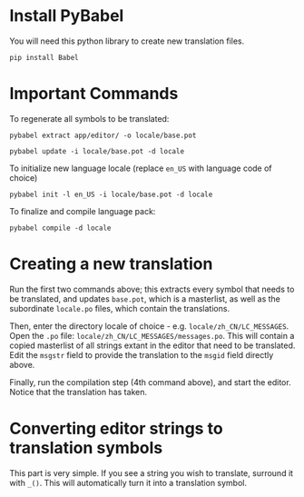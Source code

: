# Install PyBabel

You will need this python library to create new translation files.

`pip install Babel`

# Important Commands

To regenerate all symbols to be translated:

`pybabel extract app/editor/ -o locale/base.pot`

`pybabel update -i locale/base.pot -d locale`

To initialize new language locale (replace `en_US` with language code of choice)

`pybabel init -l en_US -i locale/base.pot -d locale`

To finalize and compile language pack:

`pybabel compile -d locale`


# Creating a new translation

Run the first two commands above; this extracts every symbol that needs to be translated, and updates `base.pot`, which is a masterlist, as well as the subordinate `locale.po` files,
which contain the translations.

Then, enter the directory locale of choice - e.g. `locale/zh_CN/LC_MESSAGES`. Open the `.po` file: `locale/zh_CN/LC_MESSAGES/messages.po`. This will contain a copied masterlist
of all strings extant in the editor that need to be translated. Edit the `msgstr` field to provide the translation to the `msgid` field directly above.

Finally, run the compilation step (4th command above), and start the editor. Notice that the translation has taken.

# Converting editor strings to translation symbols

This part is very simple. If you see a string you wish to translate, surround it with `_()`. This will automatically turn it into a translation symbol.